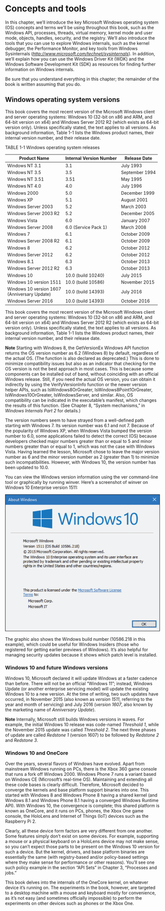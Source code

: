 # Concepts and tools

In this chapter, we’ll introduce the key Microsoft Windows operating system (OS) concepts and terms we’ll be using throughout this book, such as the Windows API, processes, threads, virtual memory, kernel mode and user mode, objects, handles, security, and the registry. We’ll also introduce the tools that you can use to explore Windows internals, such as the kernel debugger, the Performance Monitor, and key tools from Windows Sysinternals (*http://www.microsoft.com/technet/sysinternals*). In addition, we’ll explain how you can use the Windows Driver Kit (WDK) and the Windows Software Development Kit (SDK) as resources for finding further information on Windows internals.

Be sure that you understand everything in this chapter; the remainder of the book is written assuming that you do.

## Windows operating system versions

This book covers the most recent version of the Microsoft Windows client and server operating systems: Windows 10 (32-bit on x86 and ARM, and 64-bit version on x64) and Windows Server 2012 R2 (which exists as 64-bit version only). Unless specifically stated, the text applies to all versions. As background information, Table 1-1 lists the Windows product names, their internal version number, and their release date.

TABLE 1-1 Windows operating system releases

| Product Name           | Internal Version Number | Release Date   |
|------------------------|-------------------------|----------------|
| Windows NT 3.1         | 3.1                     | July 1993      |
| Windows NT 3.5         | 3.5                     | September 1994 |
| Windows NT 3.51        | 3.51                    | May 1995       |
| Windows NT 4.0         | 4.0                     | July 1996      |
| Windows 2000           | 5.0                     | December 1999  |
| Windows XP             | 5.1                     | August 2001    |
| Windows Server 2003    | 5.2                     | March 2003     |
| Windows Server 2003 R2 | 5.2                     | December 2005  |
| Windows Vista          | 6.0                     | January 2007   |
| Windows Server 2008    | 6.0 (Service Pack 1)    | March 2008     |
| Windows 7              | 6.1                     | October 2009   |
| Windows Server 2008 R2 | 6.1                     | October 2009   |
| Windows 8              | 6.2                     | October 2012   |
| Windows Server 2012    | 6.2                     | October 2012   |
| Windows 8.1            | 6.3                     | October 2013   |
| Windows Server 2012 R2 | 6.3                     | October 2013   |
| Windows 10             | 10.0 (build 10240)      | July 2015      |
| Windows 10 version 1511 | 10.0 (build 10586)     | November 2015  |
| Windows 10 version 1607<br>(Anniversary Update) | 10.0 (build 14393)     | July 2016      |
| Windows Server 2016     | 10.0 (build 14393)     | October 2016   |

This book covers the most recent version of the Microsoft Windows client and server operating systems: Windows 10 (32-bit on x86 and ARM, and 64-bit version on x64) and Windows Server 2012 R2 (which exists as 64-bit version only). Unless specifically stated, the text applies to all versions. As background information, Table 1-1 lists the Windows product names, their internal version number, and their release date.

**Note** Starting with Windows 8, the GetVersionEx Windows API function returns the OS version number as 6.2 (Windows 8) by default, regardless of the actual OS. (The function is also declared as deprecated.) This is done to minimize compatibility issues but also as an indicator that checking for the OS version is not the best approach in most cases. This is because some components can be installed out of band, without coinciding with an official Windows release. Still, if you need the actual OS version, you can obtain it indirectly by using the VerifyVersionInfo function or the newer version helper APIs, such as IsWindows8OrGreater, IsWindows8Point1OrGreater, IsWindows10OrGreater, IsWindowsServer, and similar. Also, OS compatibility can be indicated in the executable’s manifest, which changes the results of this function. (See Chapter 8, “System mechanisms,” in *Windows Internals Part 2* for details.)

The version numbers seem to have strayed from a well-defined path starting with Windows 7. Its version number was 6.1 and not 7. Because of the popularity of Windows XP, when Windows Vista bumped the version number to 6.0, some applications failed to detect the correct (OS) because developers checked major numbers greater than or equal to 5 and minor numbers greater than or equal to 1, which was not the case with Windows Vista. Having learned the lesson, Microsoft chose to leave the major version number as 6 and the minor version number as 2 (greater than 1) to minimize such incompatibilities. However, with Windows 10, the version number has been updated to 10.0.

You can view the Windows version information using the ver command-line tool or graphically by running winver. Here’s a screenshot of winver on Windows 10 Enterprise version 1511:

![](images/19_1.png)

The graphic also shows the Windows build number (10586.218 in this example), which could be useful for Windows Insiders (those who registered for getting earlier previews of Windows). It’s also helpful for managing security updates because it shows which patch level is installed.

### Windows 10 and future Windows versions

Windows 10, Microsoft declared it will update Windows at a faster cadence than before. There will not be an official “Windows 11”; instead, Windows Update (or another enterprise servicing model) will update the existing Windows 10 to a new version. At the time of writing, two such updates have occurred, in November 2015 (also known as *version 1511*, referring to the year and month of servicing) and July 2016 (*version 1607*, also known by the marketing name of *Anniversary Update*).

**Note** Internally, Microsoft still builds Windows versions in waves. For example, the initial Windows 10 release was code-named *Threshold 1*, while the November 2015 update was called *Threshold 2*. The next three phases of update are called *Redstone 1* (version 1607) to be followed by *Redstone 2* and *Redstone 3*.

### Windows 10 and OneCore

Over the years, several flavors of Windows have evolved. Apart from mainstream Windows running on PCs, there is the Xbox 360 game console that runs a fork off Windows 2000. Windows Phone 7 runs a variant based on Windows CE (Microsoft’s real-time OS). Maintaining and extending all these code bases is clearly difficult. Therefore, Microsoft decided to converge the kernels and base platform support binaries into one. This started with Windows 8 and Windows Phone 8 having a shared kernel (and Windows 8.1 and Windows Phone 8.1 having a converged Windows Runtime API). With Windows 10, the convergence is complete; this shared platform is known as OneCore, and it runs on PCs, phones, the Xbox One game console, the HoloLens and Internet of Things (IoT) devices such as the Raspberry Pi 2.

Clearly, all these device form factors are very different from one another. Some features simply don’t exist on some devices. For example, supporting a mouse or a physical keyboard on a HoloLens device may not make sense, so you can’t expect those parts to be present on the Windows 10 version for such a device. But the kernel, drivers, and base platform binaries are essentially the same (with registry-based and/or policy-based settings where they make sense for performance or other reasons). You’ll see one such policy example in the section “API Sets” in Chapter 3, “Processes and jobs.”

This book delves into the internals of the OneCore kernel, on whatever device it’s running on. The experiments in the book, however, are targeted to a desktop machine with a mouse and keyboard mostly for convenience, as it’s not easy (and sometimes officially impossible) to perform the experiments on other devices such as phones or the Xbox One.
